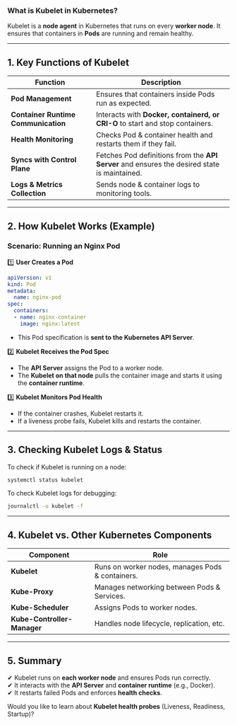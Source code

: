### **What is Kubelet in Kubernetes?**  

Kubelet is a **node agent** in Kubernetes that runs on every **worker node**. It ensures that containers in **Pods** are running and remain healthy.  

---

## **1. Key Functions of Kubelet**
| **Function** | **Description** |
|-------------|----------------|
| **Pod Management** | Ensures that containers inside Pods run as expected. |
| **Container Runtime Communication** | Interacts with **Docker, containerd, or CRI-O** to start and stop containers. |
| **Health Monitoring** | Checks Pod & container health and restarts them if they fail. |
| **Syncs with Control Plane** | Fetches Pod definitions from the **API Server** and ensures the desired state is maintained. |
| **Logs & Metrics Collection** | Sends node & container logs to monitoring tools. |

---

## **2. How Kubelet Works (Example)**
### **Scenario: Running an Nginx Pod**  

1️⃣ **User Creates a Pod**  
```yaml
apiVersion: v1
kind: Pod
metadata:
  name: nginx-pod
spec:
  containers:
  - name: nginx-container
    image: nginx:latest
```
- This Pod specification is **sent to the Kubernetes API Server**.

2️⃣ **Kubelet Receives the Pod Spec**  
- The **API Server** assigns the Pod to a worker node.  
- The **Kubelet on that node** pulls the container image and starts it using the **container runtime**.  

3️⃣ **Kubelet Monitors Pod Health**  
- If the container crashes, Kubelet restarts it.  
- If a liveness probe fails, Kubelet kills and restarts the container.  

---

## **3. Checking Kubelet Logs & Status**
To check if Kubelet is running on a node:  
```bash
systemctl status kubelet
```

To check Kubelet logs for debugging:  
```bash
journalctl -u kubelet -f
```

---

## **4. Kubelet vs. Other Kubernetes Components**
| **Component** | **Role** |
|--------------|---------|
| **Kubelet** | Runs on worker nodes, manages Pods & containers. |
| **Kube-Proxy** | Manages networking between Pods & Services. |
| **Kube-Scheduler** | Assigns Pods to worker nodes. |
| **Kube-Controller-Manager** | Handles node lifecycle, replication, etc. |

---

## **5. Summary**
✔ Kubelet runs on **each worker node** and ensures Pods run correctly.  
✔ It interacts with the **API Server** and **container runtime** (e.g., Docker).  
✔ It restarts failed Pods and enforces **health checks**.  

Would you like to learn about **Kubelet health probes** (Liveness, Readiness, Startup)?